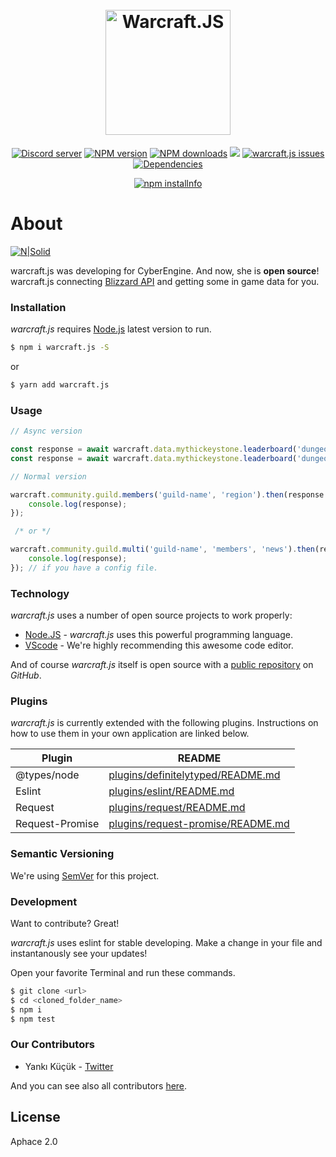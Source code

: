 <h1 align="center">
  <br>
  <a href="https://discordapp.com"><img src="https://image.ibb.co/mXW9GK/qGA4dq.png" alt="Warcraft.JS" width="200"></a>
  <br />
</h1>
<p align="center">
    <a href="https://discord.gg/"><img src="https://discordapp.com/api/guilds/469879914313547776/embed.png" alt="Discord server" /></a>
    <a href="https://www.npmjs.com/package/warcraft.js"><img src="https://img.shields.io/npm/v/warcraft.js.svg?maxAge=3600" alt="NPM version" /></a>
    <a href="https://www.npmjs.com/package/warcraft.js"><img src="https://img.shields.io/npm/dt/warcraft.js.svg?maxAge=3600" alt="NPM downloads" /></a>
    <a href="https://www.codacy.com/project/kendinikertenkelebek/warcraft.js/dashboard?utm_source=github.com&amp;utm_medium=referral&amp;utm_content=kendinikertenkelebek/warcraft.js&amp;utm_campaign=Badge_Grade_Dashboard"><img src="https://api.codacy.com/project/badge/Grade/58c302f9bf2e4bc0be8915a4579423fa"/></a>
    <a href="https://github.com/kendinikertenkelebek/warcraft.js/issues"><img src="https://img.shields.io/github/issues/kendinikertenkelebek/warcraft.js.svg" alt="warcraft.js issues"></a>
    <a href="https://david-dm.org/kendinikertenkelebek/warcraft.js"><img src="https://david-dm.org/kendinikertenkelebek/warcraft.js/status.svg?maxAge=3600" alt="Dependencies" /></a>
  </p>
<p align="center">
  <a href="https://nodei.co/npm/warcraft.js/"><img src="https://nodei.co/npm/warcraft.js.png?downloads=true&downloadRank=true&stars=true" alt="npm installnfo" /></a>
</p>

# About

[![N|Solid](https://cldup.com/dTxpPi9lDf.thumb.png)](https://nodesource.com/products/nsolid)

warcraft.js was developing for CyberEngine. And now, she is **open source**! warcraft.js connecting [Blizzard API][blizzardapi] and getting some in game data for you.

### Installation

_warcraft.js_ requires [Node.js](https://nodejs.org/dist/latest) latest version to run.

```sh
$ npm i warcraft.js -S
```

or

```sh
$ yarn add warcraft.js
```

### Usage

```js
// Async version

const response = await warcraft.data.mythickeystone.leaderboard('dungeon-name', 'realm', 'region', 'period');
const response = await warcraft.data.mythickeystone.leaderboard('dungeon-name');

// Normal version

warcraft.community.guild.members('guild-name', 'region').then(response => {
    console.log(response);
});

 /* or */

warcraft.community.guild.multi('guild-name', 'members', 'news').then(response => {
    console.log(response);
}); // if you have a config file.
```

### Technology

_warcraft.js_ uses a number of open source projects to work properly:

- [Node.JS] - _warcraft.js_ uses this powerful programming language.
- [VScode] - We're highly recommending this awesome code editor.

And of course _warcraft.js_ itself is open source with a [public repository][repository] on _GitHub_.

### Plugins

_warcraft.js_ is currently extended with the following plugins. Instructions on how to use them in your own application are linked below.

| Plugin          | README                                     |
| --------------- | ------------------------------------------ |
| @types/node     | [plugins/definitelytyped/README.md][pldt]  |
| Eslint          | [plugins/eslint/README.md][plge]           |
| Request         | [plugins/request/README.md][plgr]          |
| Request-Promise | [plugins/request-promise/README.md][plgrp] |

### Semantic Versioning

We're using [SemVer][semver] for this project.

### Development

Want to contribute? Great!

_warcraft.js_ uses eslint for stable developing.
Make a change in your file and instantanously see your updates!

Open your favorite Terminal and run these commands.

```sh
$ git clone <url>
$ cd <cloned_folder_name>
$ npm i
$ npm test
```

### Our Contributors

- Yankı Küçük - [Twitter][yk]

And you can see also all contributors [here][contributors].

[blizzardapi]: https://dev.battle.net/io-docs
[node.js]: http://nodejs.org
[vscode]: https://code.visualstudio.com/insiders/
[repository]: https://github.com/kendinikertenkelebek/warcraft.js
[pldt]: https://github.com/DefinitelyTyped/DefinitelyTyped/blob/master/README.md
[plge]: https://github.com/eslint/eslint/blob/master/README.md
[plgr]: https://github.com/request/request/blob/master/README.md
[plgrp]: https://github.com/request/request-promise/blob/master/README.md
[semver]: https://semver.org
[yk]: https://twitter.com/seviyorumstop
[contributors]: https://github.com/kendinikertenkelebek/Cyberflake/graphs/contributors

## License

Aphace 2.0
